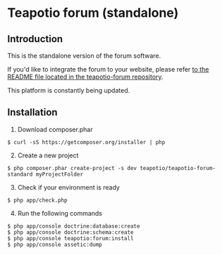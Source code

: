 # Teapotio forum (standalone)

## Introduction

This is the standalone version of the forum software.

If you'd like to integrate the forum to your website, please refer [to the README file located in the teapotio-forum repository](https://github.com/teapotio/teapotio-forum/blob/master/README.md).

This platform is constantly being updated.

## Installation

1. Download composer.phar

` $ curl -sS https://getcomposer.org/installer | php `

2. Create a new project

` $ php composer.phar create-project -s dev teapotio/teapotio-forum-standard myProjectFolder `

3. Check if your environment is ready

` $ php app/check.php `

4. Run the following commands

```
$ php app/console doctrine:database:create
$ php app/console doctrine:schema:create
$ php app/console teapotio:forum:install
$ php app/console assetic:dump
```
